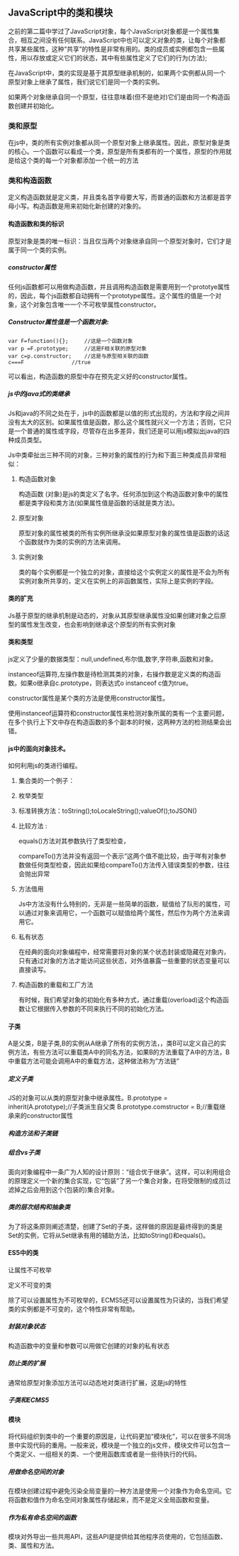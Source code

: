 
##		JavaScript中的类和模块

之前的第二篇中学过了JavaScript对象，每个JavaScript对象都是一个属性集合，相互之间没有任何联系。JavaScript中也可以定义对象的类，让每个对象都共享某些属性，这种“共享”的特性是非常有用的。类的成员或实例都包含一些属性，用以存放或定义它们的状态，其中有些属性定义了它们的行为(方法);

在JavaScript中，类的实现是基于其原型继承机制的，如果两个实例都从同一个原型对象上继承了属性，我们说它们是同一个类的实例。

如果两个对象继承自同一个原型，往往意味着(但不是绝对)它们是由同一个构造函数创建并初始化。


###		类和原型

在js中，类的所有实例对象都从同一个原型对象上继承属性。因此，原型对象是类的核心。一个函数可以看成一个类，原型是所有类都有的一个属性，原型的作用就是给这个类的每一个对象都添加一个统一的方法


###		类和构造函数


定义构造函数就是定义类，并且类名首字母要大写，而普通的函数和方法都是首字母小写。构造函数是用来初始化新创建的对象的。

####	构造函数和类的标识

原型对象是类的唯一标识：当且仅当两个对象继承自同一个原型对象时，它们才是属于同一个类的实例。

#####	constructor属性
	
任何js函数都可以用做构造函数，并且调用构造函数是需要用到一个prototye属性的，因此，每个js函数都自动拥有一个prototype属性。这个属性的值是一个对象，这个对象包含唯一一个不可枚举属性constructor。

#####	Constructor属性值是一个函数对象:
	
	var F=function(){};		//这是一个函数对象
	var p =F.prototype;		//这是F相关联的原型对象
	var c=p.constructor;	//这是与原型相关联的函数
	c===F				//true
			
可以看出，构造函数的原型中存在预先定义好的constructor属性。

#####	js中的java式的类继承
			
Js和java的不同之处在于，js中的函数都是以值的形式出现的，方法和字段之间并没有太大的区别。如果属性值是函数，那么这个属性就兴义一个方法；否则，它只是一个普通的属性或字段，尽管存在出多差异，我们还是可以用js模拟出java的四种成员类型。

Js中类牵扯出三种不同的对象，三种对象的属性的行为和下面三种类成员非常相似：

1.	构造函数对象

	构造函数 (对象)是js的类定义了名字。任何添加到这个构造函数对象中的属性都是类字段和类方法(如果属性值是函数的话就是类方法)。

2.	原型对象

	原型对象的属性被类的所有实例所继承没如果原型对象的属性值是函数的话这个函数就作为类的实例的方法来调用。
3.	实例对象

	类的每个实例都是一个独立的对象，直接给这个实例定义的属性是不会为所有实例对象所共享的，定义在实例上的非函数属性，实际上是实例的字段。

####	类的扩充
	
Js基于原型的继承机制是动态的，对象从其原型继承属性没如果创建对象之后原型的属性发生改变，也会影响到继承这个原型的所有实例对象

####	类和类型
	
js定义了少量的数据类型：null,undefined,布尔值,数字,字符串,函数和对象。

instanceof运算符,左操作数是待检测其类的对象，右操作数是定义类的构造函数。如果o继承自c.prototype，则表达式o instanceof c值为true。

constructor属性是某个类的方法是使用constructor属性。

使用instanceof运算符和constructor属性来检测对象所属的类有一个主要问题，在多个执行上下文中存在构造函数的多个副本的时候，这两种方法的检测结果会出错。

####	js中的面向对象技术。

如何利用js的类进行编程。

1.	集合类的一个例子：

2.	枚举类型

3.	标准转换方法：toString();toLocaleString();valueOf();toJSON()

4.	比较方法	:

	equals()方法对其参数执行了类型检查，
	
	compareTo()方法并没有返回一个表示”这两个值不能比较，由于咩有对象参数做任何类型检查，因此如果给compareTo()方法传入错误类型的参数，往往会抛出异常

5.	方法借用
  
	Js中方法没有什么特别的，无非是一些简单的函数，赋值给了队形的属性，可以通过对象来调用它，一个函数可以赋值给两个属性，然后作为两个方法来调用它。

6.	私有状态

	在经典的面向对象编程中，经常需要将对象的某个状态封装或隐藏在对象内，只有通过对象的方法才能访问这些状态，对外值暴露一些重要的状态变量可以直接读写。

7.	构造函数的重载和工厂方法
 
	有时候，我们希望对象的初始化有多种方式，通过重载(overload)这个构造函数让它根据传入参数的不同来执行不同的初始化方法。

####	子类

A是父类，B是子类,B的实例从A继承了所有的实例方法，，类B可以定义自己的实例方法，有些方法可以重载类A中的同名方法，如果B的方法重载了A中的方法，B中重载方法可能会调用A中的重载方法，这种做法称为”方法链”

#####	定义子类

JS的对象可以从类的原型对象中继承属性。B.prototype = inherit(A.prototype);//子类派生自父类	B.prototype.comstructor = B;//重载继承来的constructor属性

#####	构造方法和子类链

#####	组合vs子类
	
面向对象编程中一条广为人知的设计原则：“组合优于继承”。这样，可以利用组合的原理定义一个新的集合实现，它“包装”了另一个集合对象，在将受限制的成员过滤掉之后会用到这个(包装的)集合对象。

#####	类的层次结构和抽象类
	
为了将这条原则阐述清楚，创建了Set的子类，这样做的原因是最终得到的类是Set的实例，它将从Set继承有用的辅助方法，比如toString()和equals()。

####	ES5中的类

让属性不可枚举

定义不可变的类
	
除了可以设置属性为不可枚举的，ECMS5还可以设置属性为只读的，当我们希望类的实例都是不可变的，这个特性非常有帮助。

#####	封装对象状态
	
构造函数中的变量和参数可以用做它创建的对象的私有状态

#####	防止类的扩展
	
通常给原型对象添加方法可以动态地对类进行扩展，这是js的特性

#####	子类和ECMS5

####	模块

将代码组织到类中的一个重要的原因是，让代码更加“模块化”，可以在很多不同场景中实现代码的重用。一般来说，模块是一个独立的js文件，模块文件可以包含一个类定义、一组相关的类、一个使用函数库或者是一些待执行的代码。

#####	用做命名空间的对象
	
在模块创建过程中避免污染全局变量的一种方法是使用一个对象作为命名空间。它将函数和值作为命名空间对象属性存储起来，而不是定义全局函数和变量。

#####	作为私有命名空间的函数
	
模块对外导出一些共用API，这些API是提供给其他程序员使用的，它包括函数、类、属性和方法。
